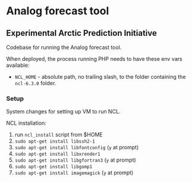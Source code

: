 # Analog forecast tool

## Experimental Arctic Prediction Initiative

Codebase for running the Analog forecast tool.

When deployed, the process running PHP needs to have these env vars available:

 * `NCL_HOME` - absolute path, no trailing slash, to the folder containing the `ncl-6.3.0` folder.

### Setup

System changes for setting up VM to run NCL.

NCL installation:
1. run `ncl_install` script from $HOME
2. `sudo apt-get install libssh2-1`
3. `sudo apt-get install libfontconfig` (`y` at prompt)
4. `sudo apt-get install libxrender1`
5. `sudo apt-get install libgfortran3` (`y` at prompt)
6. `sudo apt-get install libgomp1`
7. `sudo apt-get install imagemagick` (`y` at prompt)

